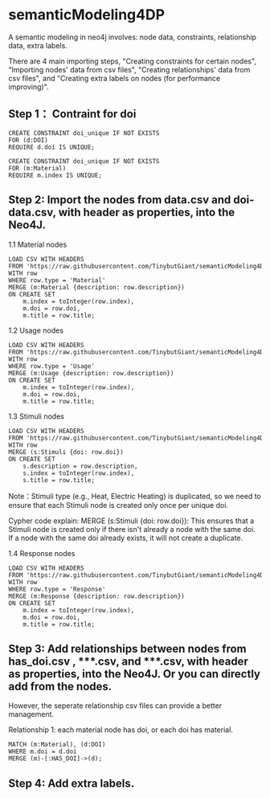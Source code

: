 # semanticModeling4DP
A semantic modeling in neo4j involves: node data, constraints, relationship data, extra labels.

There are 4 main importing steps, "Creating constraints for certain nodes", "Importing nodes' data from csv files", "Creating relationships' data from csv files", and "Creating extra labels on nodes (for performance improving)".

## Step 1： Contraint for doi
	
 	CREATE CONSTRAINT doi_unique IF NOT EXISTS
	FOR (d:DOI)
	REQUIRE d.doi IS UNIQUE;

	CREATE CONSTRAINT doi_unique IF NOT EXISTS
	FOR (m:Material)
	REQUIRE m.index IS UNIQUE;


## Step 2: Import the nodes from data.csv and doi-data.csv, with header as properties, into the Neo4J.

1.1 Material nodes

	LOAD CSV WITH HEADERS 
 	FROM 'https://raw.githubusercontent.com/TinybutGiant/semanticModeling4DP/main/data.csv' AS row
	WITH row
	WHERE row.type = 'Material'
	MERGE (m:Material {description: row.description})
	ON CREATE SET 
 	    m.index = toInteger(row.index), 
	    m.doi = row.doi, 
	    m.title = row.title;

1.2 Usage nodes

	LOAD CSV WITH HEADERS 
 	FROM 'https://raw.githubusercontent.com/TinybutGiant/semanticModeling4DP/main/data.csv' AS row
	WITH row
	WHERE row.type = 'Usage'
	MERGE (m:Usage {description: row.description})
	ON CREATE SET 
 	    m.index = toInteger(row.index), 
	    m.doi = row.doi, 
	    m.title = row.title;

 1.3 Stimuli nodes

	LOAD CSV WITH HEADERS 
 	FROM 'https://raw.githubusercontent.com/TinybutGiant/semanticModeling4DP/main/data.csv' AS row
	WITH row
	MERGE (s:Stimuli {doi: row.doi})
	ON CREATE SET 
	    s.description = row.description,  
	    s.index = toInteger(row.index),  
	    s.title = row.title;        
Note：Stimuli type (e.g., Heat, Electric Heating) is duplicated, so we need to ensure that each Stimuli node is created only once per unique doi.

Cypher code explain: MERGE (s:Stimuli {doi: row.doi}): This ensures that a Stimuli node is created only if there isn't already a node with the same doi. If a node with the same doi already exists, it will not create a duplicate.

1.4 Response nodes

	LOAD CSV WITH HEADERS 
 	FROM 'https://raw.githubusercontent.com/TinybutGiant/semanticModeling4DP/main/data.csv' AS row
	WITH row
	WHERE row.type = 'Response'
	MERGE (m:Response {description: row.description})
	ON CREATE SET 
 	    m.index = toInteger(row.index), 
	    m.doi = row.doi, 
	    m.title = row.title;

## Step 3: Add relationships between nodes from has_doi.csv , ***.csv, and ***.csv, with header as properties, into the Neo4J. Or you can directly add from the nodes.
However, the seperate relationship csv files can provide a better management.

Relationship 1: each material node has doi, or each doi has material. 
	
 	MATCH (m:Material), (d:DOI)
	WHERE m.doi = d.doi
	MERGE (m)-[:HAS_DOI]->(d);

## Step 4: Add extra labels.





